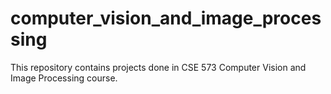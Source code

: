# computer_vision_and_image_processing

This repository contains projects done in CSE 573 Computer Vision and Image Processing course.
